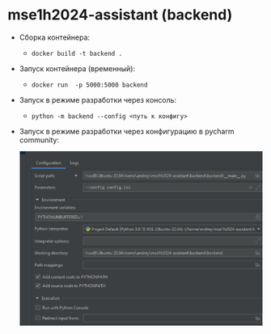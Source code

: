 # mse1h2024-assistant (backend)

- Cборка контейнера:
  - `docker build -t backend .`

- Запуск контейнера (временный):
  - `docker run  -p 5000:5000 backend`

- Запуск в режиме разработки через консоль:
  - `python -m backend --config <путь к конфигу>`

- Запуск в режиме разработки через конфигурацию в pycharm community:

  ![img.png](img.png)